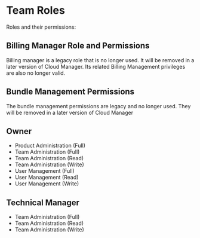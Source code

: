 [title]: # (Thycotic One Team Roles)
[tags]: # (Thycotic One, Cloud Manager, roles)
[priority]: # (1000)

# Team Roles

Roles and their permissions:

## Billing Manager Role and Permissions

Billing manager is a legacy role that is no longer used. It will be removed in a later version of Cloud Manager. Its related Billing Management privileges are also no longer valid.

## Bundle Management Permissions

The bundle management permissions are legacy and no longer used. They will be removed in a later version of Cloud Manager

## Owner

- Product Administration (Full)
- Team Administration (Full)
- Team Administration (Read)
- Team Administration (Write)
- User Management (Full)
- User Management (Read)
- User Management (Write)

## Technical Manager

- Team Administration (Full)
- Team Administration (Read)
- Team Administration (Write)
